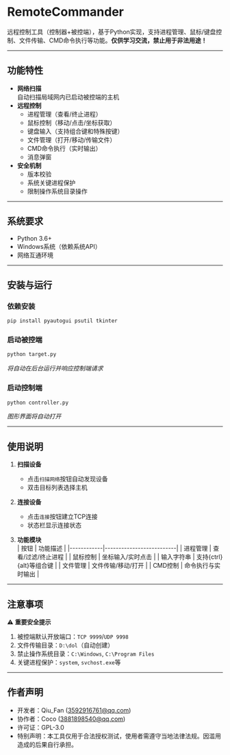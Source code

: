 # RemoteCommander

远程控制工具（控制器+被控端），基于Python实现，支持进程管理、鼠标/键盘控制、文件传输、CMD命令执行等功能。**仅供学习交流，禁止用于非法用途！**

---

## 功能特性

- **网络扫描**  
  自动扫描局域网内已启动被控端的主机
- **远程控制**  
  - 进程管理（查看/终止进程）
  - 鼠标控制（移动/点击/坐标获取）
  - 键盘输入（支持组合键和特殊按键）
  - 文件管理（打开/移动/传输文件）
  - CMD命令执行（实时输出）
  - 消息弹窗
- **安全机制**  
  - 版本校验
  - 系统关键进程保护
  - 限制操作系统目录操作

---

## 系统要求

- Python 3.6+
- Windows系统（依赖系统API）
- 网络互通环境

---

## 安装与运行

### 依赖安装
```bash
pip install pyautogui psutil tkinter
```

### 启动被控端
```bash
python target.py
```
*将自动在后台运行并响应控制端请求*

### 启动控制端
```bash
python controller.py
```
*图形界面将自动打开*

---

## 使用说明

1. **扫描设备**  
   - 点击`扫描网络`按钮自动发现设备
   - 双击目标列表选择主机

2. **连接设备**  
   - 点击`连接`按钮建立TCP连接
   - 状态栏显示连接状态

3. **功能模块**  
   | 按钮        | 功能描述                   |
   |------------|--------------------------|
   | 进程管理    | 查看/过滤/终止进程         |
   | 鼠标控制    | 坐标输入/实时点击          |
   | 输入字符串  | 支持{ctrl}{alt}等组合键   |
   | 文件管理    | 文件传输/移动/打开         |
   | CMD控制    | 命令执行与实时输出         |

---

## 注意事项

⚠️ **重要安全提示**
1. 被控端默认开放端口：`TCP 9999`/`UDP 9998`
2. 文件传输目录：`D:\dol`（自动创建）
3. 禁止操作系统目录：`C:\Windows`, `C:\Program Files`
4. 关键进程保护：`system`, `svchost.exe`等

---

## 作者声明
- 开发者：Qiu_Fan (3592916761@qq.com)  
- 协作者：Coco (3881898540@qq.com)  
- 许可证：GPL-3.0  
- 特别声明：本工具仅用于合法授权测试，使用者需遵守当地法律法规。因滥用造成的后果自行承担。
